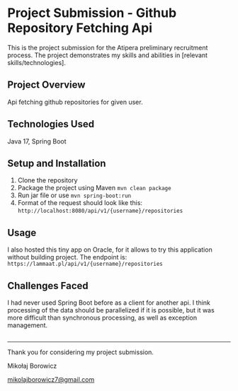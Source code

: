 # Project Submission - Github Repository Fetching Api

This is the project submission for the Atipera preliminary recruitment process. The project demonstrates my skills and abilities in [relevant skills/technologies].

## Project Overview

Api fetching github repositories for given user.

## Technologies Used

Java 17, Spring Boot

## Setup and Installation

1. Clone the repository
2. Package the project using Maven `mvn clean package`
3.  Run jar file or  use `mvn spring-boot:run`
4. Format of the request should look like this: `http://localhost:8080/api/v1/{username}/repositories`

## Usage

I also hosted this tiny app on Oracle, for it allows to try this application without building project.
The endpoint is: `https://lammaat.pl/api/v1/{username}/repositories`

## Challenges Faced

I had never used Spring Boot before as a client for another api. 
I think processing of the data should be parallelized if it is possible, but
it was more difficult than synchronous processing, as well as exception management.

## 

---

Thank you for considering my project submission.

Mikołaj Borowicz

mikolajborowicz7@gmail.com